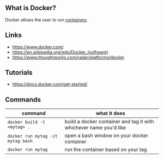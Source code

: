 ## What is Docker?
Docker allows the user to run [containers][1].

## Links
- https://www.docker.com/
- https://en.wikipedia.org/wiki/Docker_(software)
- https://www.thoughtworks.com/radar/platforms/docker

## Tutorials
- https://docs.docker.com/get-started/

## Commands
| command                           | what it does                                                       |
| --------------------------------- | ------------------------------------------------------------------ |
| `docker build -t <mytag> .`       | build a docker container and tag it with whichever name you'd like |
| `docker run mytag -it mytag bash` | open a bash window on your docker container                        |
| `docker run mytag`                | run the container based on your tag                                |

<!-- Embedded links -->
[1]: https://github.com/nchristie/tech_notes/blob/master/c/containers.md
